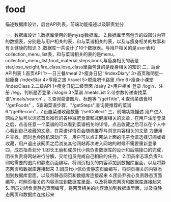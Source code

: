 # food
描述数据库设计，后台API列表，前端功能描述以及职责划分

一，数据库设计
1.数据库使用的是mysql数据库。
2.数据库里面包含的四部分内容的数据表，分别是与用户相关的表，和与菜谱相关的表，以及与瘦身相关的故事和有关健康的知识
3..数据库一共设计了10个数据表。与用户相关的是user表和collection_menu_list表，和与菜谱相关的表的是menu，collection_menu_list,food_material,steps,book,与瘦身相关的表是star,lose_weight,fire_class,lose_class里面包含的是瘦身相关的知识
二，后台API列表
1.首页API
1>一日三餐/meal
2>瘦身日记  '/indexDiary'
3>首页和明星一起瘦身  /indexStar
4>享瘦之旅  /travel
5>燃烧吧卡路里  /fire
6>瘦身小课堂  /indexClass
2.二级API
1>瘦身日记二级页面  /dairy
2>用户相关  登录  /login，注册  /reg，判断是否登录  /islogin
3>菜谱  /mealsList   2.带参数传递查找菜谱'/meals/search'   ，3.查询菜谱图片、标题等  "/getTitle", 4.查询菜谱食材 "/getFoods" ，5查询菜谱步骤，"/getSteps",查询要推荐的菜谱 6."/getRecom"，7.设置菜谱收藏数量 “/setCollect"
三，前端功能描述
用户进入网站之后可以浏览首页推荐的各种减肥食谱和减健康相关的文章，在用户注册登录之后，点击任意一个菜谱的可以看到菜谱相关的详情，点击收藏之后可以在个人中心看到自己收藏的文章，在菜谱详情页会随机推荐与浏览内容相关的文章
方便用户查找，同时也会随机滚动广告。用户可以点击网站上面的电子食谱选择订阅或者收藏，用户退出该网页之后浏览其他网站再次进入网站的时候不需要重新登录
四，成员指责划分
1.团长王丽和成员代小佩负责数据库的设计和后端接口的完成，团长负责将网站进行分解，交给组员完成自己相应的任务。
2.团员李志琪负责Ps网站需要的图片和静态页面编写，将网页相关的内容添加到数据库里面，以及将静态网页和数据库连接起来
3.团员代小佩负责静态页面编写，将网页相关的内容添加到数据库里面，以及将静态网页和数据库连接起来
4.团员乔雅心负责静态页面编写，将网页相关的内容添加到数据库里面，以及将静态网页和数据库连接起来
5..团员刘旭负责静态页面编写，将网页相关的内容添加到数据库里面，以及将静态网页和数据库连接起来


